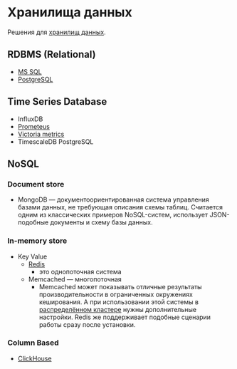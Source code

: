 # Хранилища данных

Решения для [хранилищ данных](../arch/store.md).

## RDBMS (Relational)

- [MS SQL](db/mssql.md)
- [PostgreSQL](db/postgresql.md)

## Time Series Database

- InfluxDB
- [Prometeus](store/prometheus.md)
- [Victoria metrics](monitoring/victoriametrics.md)
- TimescaleDB PostgreSQL

## NoSQL

### Document store

- MongoDB — документоориентированная система управления базами данных, не требующая описания схемы таблиц. Считается одним из классических примеров NoSQL-систем, использует JSON-подобные документы и схему базы данных.

### In-memory store

- Key Value
	- [Redis](redis.md)
		- это однопоточная система
	- Memcached
		— многопоточная
		- Memcached может показывать отличные результаты производительности в ограниченных окружениях кеширования. А при использовании этой системы в [распределённом кластере](https://habr.com/ru/company/wunderfund/blog/685894/) нужны дополнительные настройки. Redis же поддерживает подобные сценарии работы сразу после установки.

### Column Based

- [ClickHouse](store/clickhouse.md)
